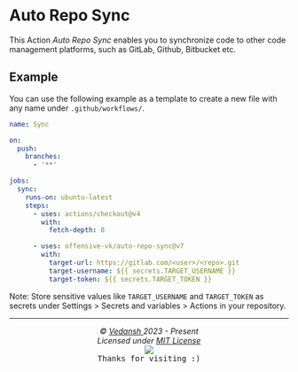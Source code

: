 # Auto Repo Sync

This Action *Auto Repo Sync* enables you to synchronize code to other code management platforms, such as GitLab, Github, Bitbucket etc.

## Example

You can use the following example as a template to create a new file with any name under `.github/workflows/`.

```yaml
name: Sync

on: 
  push:
    branches:
      - '**'

jobs:
  sync:
    runs-on: ubuntu-latest
    steps:
      - uses: actions/checkout@v4
        with:
          fetch-depth: 0

      - uses: offensive-vk/auto-repo-sync@v7
        with:
          target-url: https://gitlab.com/<user>/<repo>.git
          target-username: ${{ secrets.TARGET_USERNAME }}
          target-token: ${{ secrets.TARGET_TOKEN }}
```

Note: Store sensitive values like `TARGET_USERNAME` and `TARGET_TOKEN` as secrets under Settings > Secrets and variables > Actions in your repository.

***

<p align="center">
  <i>&copy; <a href="https://github.com/offensive-vk/">Vedansh </a> 2023 - Present</i><br>
  <i>Licensed under <a href="https://mit-license.org">MIT License</a></i><br>
  <a href="https://github.com/TheHamsterBot"><img src="https://i.ibb.co/4KtpYxb/octocat-clean-mini.png" /></a><br>
  <kbd>Thanks for visiting :)</kbd>
</p>
